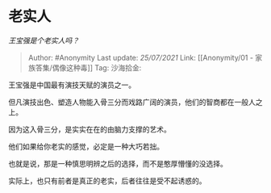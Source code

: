 # 老实人
*王宝强是个老实人吗？*

> Author: #Anonymity
> Last update: *25/07/2021*
> Link: [[Anonymity/01 - 家族答集/偶像这种毒]]
> Tag:
> 沙海拾金:

王宝强是中国最有演技天赋的演员之一。

但凡演技出色、塑造人物能入骨三分而戏路广阔的演员，他们的智商都在一般人之上。

因为这入骨三分，是实实在在的由脑力支撑的艺术。

他们如果给你老实的感觉，必定是一种大巧若拙。

也就是说，那是一种慎思明辨之后的选择，而不是憨厚懵懂的没选择。

实际上，也只有前者是真正的老实，后者往往是受不起诱惑的。
